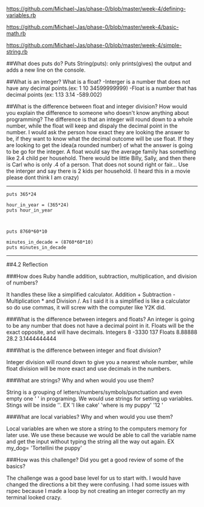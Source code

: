 
https://github.com/Michael-Jas/phase-0/blob/master/week-4/defining-variables.rb

https://github.com/Michael-Jas/phase-0/blob/master/week-4/basic-math.rb

https://github.com/Michael-Jas/phase-0/blob/master/week-4/simple-string.rb

##What does puts do?
Puts String(puts): only prints(gives) the output and adds a new line on the console.

##What is an integer? What is a float?
-Interger is a number that does not have any decimal points.(ex: 1   10   34599999999)
-Float is a number that has decimal points (ex: 1.13   3.14   -589.002)

##What is the difference between float and integer division? How would you explain the difference to someone who doesn't know anything about programming?
The difference is that an integer will round down to a whole number, while the float will keep and dispaly the decimal point in the number. I would ask the person how exact they are looking the answer to be, if they want to know what the decimal outcome will be use float. If they are looking to get the idea(a rounded number) of what the answer is going to be go for the integer.
A float would say the average family has something like 2.4 child per household. There would be little Billy, Sally, and then there is Carl who is only .4 of a person. That does not sound right or fair... Use the interger and say there is 2 kids per household. (I heard this in a movie please dont think I am crazy)

_____________________________________

```
puts 365*24

hour_in_year = (365*24)
puts hour_in_year



puts 8760*60*10

minutes_in_decade = (8760*60*10)
puts minutes_in_decade
```


____________________________________
##4.2 Reflection

###How does Ruby handle addition, subtraction, multiplication, and division of numbers?

It handles these  like a simplified calculator.  Addition +  Subtraction - Multiplication * and Division /. As I said it is a simplified is like a calculator so do use commas, it will screw with the computer like Y2K did.

###What is the difference between integers and floats?
An integer is going to be any number that does not have a decimal point in it. Floats will be the exact opposite, and will have decimals. Integers 8 -3330 137     Floats 8.88888 28.2 3.1444444444

###What is the difference between integer and float division?

Integer division will round down to give you a nearest whole number, while float division will be more exact and use decimals in the numbers.

###What are strings? Why and when would you use them?

String is a grouping of letters/numbers/symbols/punctuation and even empty one ' '  in programing. We would use strings for setting up variables. Stings will be inside ''. EX 'I like cake'  'where is my puppy' '12 '

###What are local variables? Why and when would you use them?

Local variables are when we store a string to the computers memory for later use. We use these because we would be able to call the variable name and get the input without typing the string all the way out again. EX my_dog= 'Tortellini the puppy'

###How was this challenge? Did you get a good review of some of the basics?

The challenge was a good base level for us to start with. I would have changed the directions a bit they were confusing.  I had some issues with rspec  because I made a loop by not creating an integer correctly an my terminal looked crazy.